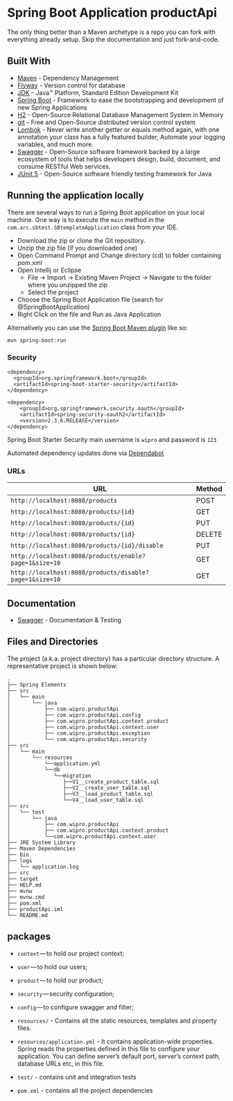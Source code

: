 # Spring Boot Application productApi

The only thing better than a Maven archetype is a repo you can fork with everything already setup. Skip the documentation and just fork-and-code. 

## Built With

* 	[Maven](https://maven.apache.org/) - Dependency Management
* 	[Flyway](https://flywaydb.org/) - Version control for database
* 	[JDK](http://www.oracle.com/technetwork/java/javase/downloads/jdk8-downloads-2133151.html) - Java™ Platform, Standard Edition Development Kit 
* 	[Spring Boot](https://spring.io/projects/spring-boot) - Framework to ease the bootstrapping and development of new Spring Applications
* 	[H2](https://www.h2database.com/html/main.html) - Open-Source Relational Database Management System in Memory
* 	[git](https://git-scm.com/) - Free and Open-Source distributed version control system 
* 	[Lombok](https://projectlombok.org/) - Never write another getter or equals method again, with one annotation your class has a fully featured builder, Automate your logging variables, and much more.
* 	[Swagger](https://swagger.io/) - Open-Source software framework backed by a large ecosystem of tools that helps developers design, build, document, and consume RESTful Web services.
* 	[JUnit 5](https://junit.org/junit5/) - Open-Source software friendly testing framework for Java
## Running the application locally

There are several ways to run a Spring Boot application on your local machine. One way is to execute the `main` method in the `com.arc.sbtest.SBtemplateApplication` class from your IDE.

- Download the zip or clone the Git repository.
- Unzip the zip file (if you downloaded one)
- Open Command Prompt and Change directory (cd) to folder containing pom.xml
- Open Intellij or Eclipse 
   - File -> Import -> Existing Maven Project -> Navigate to the folder where you unzipped the zip
   - Select the project
- Choose the Spring Boot Application file (search for @SpringBootApplication)
- Right Click on the file and Run as Java Application

Alternatively you can use the [Spring Boot Maven plugin](https://docs.spring.io/spring-boot/docs/current/reference/html/build-tool-plugins-maven-plugin.html) like so:

```shell
mvn spring-boot:run
```

### Security

```
<dependency>
  <groupId>org.springframework.boot</groupId>
  <artifactId>spring-boot-starter-security</artifactId>
</dependency>

<dependency>
    <groupId>org.springframework.security.oauth</groupId>
    <artifactId>spring-security-oauth2</artifactId>
    <version>2.3.6.RELEASE</version>
</dependency>
```

Spring Boot Starter Security main username is `wipro` and password is `123`

Automated dependency updates done via [Dependabot](https://dependabot.com/)

### URLs

|  URL |  Method |
|----------|--------------|
|`http://localhost:8080/products`                                | POST |
|`http://localhost:8080/products/{id}`                           | GET | 
|`http://localhost:8080/products/{id}`                           | PUT | 
|`http://localhost:8080/products/{id}`                           | DELETE |
|`http://localhost:8080/products/{id}/disable`                   | PUT | 
|`http://localhost:8080/products/enable?page=1&size=10`          | GET | 
|`http://localhost:8080/products/disable?page=1&size=10`         | GET | 

## Documentation

* [Swagger](http://localhost:8080/swagger-ui.html) - Documentation & Testing

## Files and Directories

The project (a.k.a. project directory) has a particular directory structure. A representative project is shown below:

```
.
├── Spring Elements
├── src
│   └── main
│       └── java
│           ├── com.wipro.productApi
│           ├── com.wipro.productApi.config
│           ├── com.wipro.productApi.context.product
│           ├── com.wipro.productApi.context.user
│           ├── com.wipro.productApi.exception
│           └── com.wipro.productApi.security
├── src
│   └── main
│       └── resources
│           └──application.yml
│           └──db
│              └──migration
│                 ├──V1__create_product_table.sql
│                 ├──V2__create_user_table.sql
│                 ├──V3__load_product_table.sql
│                 └──V4__load_user_table.sql
├── src
│   └── test
│       └── java
│           ├── com.wipro.productApi
│           ├── com.wipro.productApi.context.product
│           └──com.wipro.productApi.context.user
├── JRE System Library
├── Maven Dependencies
├── bin
├── logs
│   └── application.log
├── src
├── target
├── HELP.md
├── mvnw
├── mvnw.cmd
├── pom.xml
├── productApi.iml
└── README.md
```

## packages

- `context` — to hold our project context;
- `user` — to hold our users;
- `product` — to hold our product;
- `security` — security configuration;
- `config` — to configure swagger and filter;

- `resources/` - Contains all the static resources, templates and property files.
- `resources/application.yml` - It contains application-wide properties. Spring reads the properties defined in this file to configure your application. You can define server’s default port, server’s context path, database URLs etc, in this file.

- `test/` - contains unit and integration tests

- `pom.xml` - contains all the project dependencies
